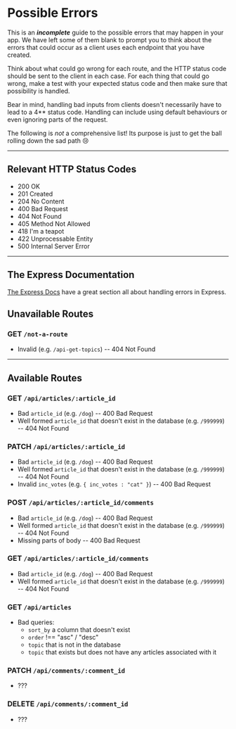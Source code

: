 # Possible Errors

This is an _**incomplete**_ guide to the possible errors that may happen in your app. We have left some of them blank to prompt you to think about the errors that could occur as a client uses each endpoint that you have created.

Think about what could go wrong for each route, and the HTTP status code should be sent to the client in each case.
For each thing that could go wrong, make a test with your expected status code and then make sure that possibility is handled.

Bear in mind, handling bad inputs from clients doesn't necessarily have to lead to a 4\*\* status code. Handling can include using default behaviours or even ignoring parts of the request.

The following is _not_ a comprehensive list! Its purpose is just to get the ball rolling down the sad path 😢

---

## Relevant HTTP Status Codes

- 200 OK
- 201 Created
- 204 No Content
- 400 Bad Request
- 404 Not Found
- 405 Method Not Allowed
- 418 I'm a teapot
- 422 Unprocessable Entity
- 500 Internal Server Error

---

## The Express Documentation

[The Express Docs](https://expressjs.com/en/guide/error-handling.html) have a great section all about handling errors in Express.

## Unavailable Routes

### GET `/not-a-route`

- Invalid (e.g. `/api-get-topics`) -- 404 Not Found

---

## Available Routes

### GET `/api/articles/:article_id`

- Bad `article_id` (e.g. `/dog`) -- 400 Bad Request
- Well formed `article_id` that doesn't exist in the database (e.g. `/999999`) -- 404 Not Found

### PATCH `/api/articles/:article_id`

- Bad `article_id` (e.g. `/dog`) -- 400 Bad Request
- Well formed `article_id` that doesn't exist in the database (e.g. `/999999`) -- 404 Not Found
- Invalid `inc_votes` (e.g. `{ inc_votes : "cat" }`) -- 400 Bad Request

### POST `/api/articles/:article_id/comments`

- Bad `article_id` (e.g. `/dog`) -- 400 Bad Request
- Well formed `article_id` that doesn't exist in the database (e.g. `/999999`) -- 404 Not Found
- Missing parts of body -- 400 Bad Request

### GET `/api/articles/:article_id/comments`

- Bad `article_id` (e.g. `/dog`) -- 400 Bad Request
- Well formed `article_id` that doesn't exist in the database (e.g. `/999999`) -- 404 Not Found

### GET `/api/articles`

- Bad queries:
  - `sort_by` a column that doesn't exist
  - `order` !== "asc" / "desc"
  - `topic` that is not in the database
  - `topic` that exists but does not have any articles associated with it

### PATCH `/api/comments/:comment_id`

- ???

### DELETE `/api/comments/:comment_id`

- ???
